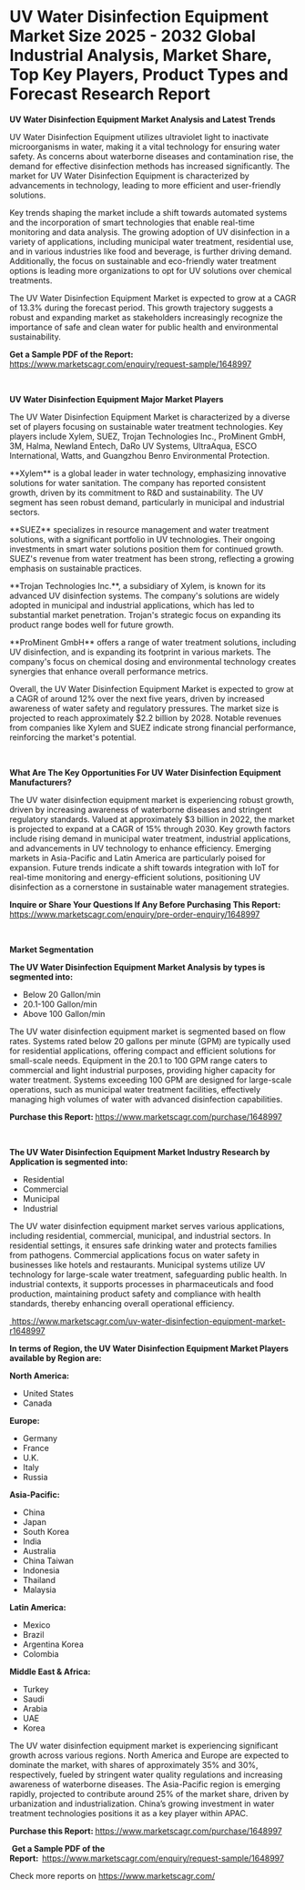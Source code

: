 <p><h1>UV Water Disinfection Equipment Market Size 2025 - 2032 Global Industrial Analysis, Market Share, Top Key Players, Product Types and Forecast Research Report</h1></p><p><strong>UV Water Disinfection Equipment Market Analysis and Latest Trends</strong></p>
<p><p>UV Water Disinfection Equipment utilizes ultraviolet light to inactivate microorganisms in water, making it a vital technology for ensuring water safety. As concerns about waterborne diseases and contamination rise, the demand for effective disinfection methods has increased significantly. The market for UV Water Disinfection Equipment is characterized by advancements in technology, leading to more efficient and user-friendly solutions.</p><p>Key trends shaping the market include a shift towards automated systems and the incorporation of smart technologies that enable real-time monitoring and data analysis. The growing adoption of UV disinfection in a variety of applications, including municipal water treatment, residential use, and in various industries like food and beverage, is further driving demand. Additionally, the focus on sustainable and eco-friendly water treatment options is leading more organizations to opt for UV solutions over chemical treatments.</p><p>The UV Water Disinfection Equipment Market is expected to grow at a CAGR of 13.3% during the forecast period. This growth trajectory suggests a robust and expanding market as stakeholders increasingly recognize the importance of safe and clean water for public health and environmental sustainability.</p></p>
<p><strong>Get a Sample PDF of the Report:&nbsp;</strong> <a href="https://www.marketscagr.com/enquiry/request-sample/1648997?utm_campaign=3534&utm_medium=2&utm_source=Github&utm_content=ia&utm_term=26032025&utm_id=uv-water-disinfection-equipment">https://www.marketscagr.com/enquiry/request-sample/1648997</a></p>
<p>&nbsp;</p>
<p><strong>UV Water Disinfection Equipment Major Market Players</strong></p>
<p><p>The UV Water Disinfection Equipment Market is characterized by a diverse set of players focusing on sustainable water treatment technologies. Key players include Xylem, SUEZ, Trojan Technologies Inc., ProMinent GmbH, 3M, Halma, Newland Entech, DaRo UV Systems, UltraAqua, ESCO International, Watts, and Guangzhou Benro Environmental Protection.</p><p>**Xylem** is a global leader in water technology, emphasizing innovative solutions for water sanitation. The company has reported consistent growth, driven by its commitment to R&D and sustainability. The UV segment has seen robust demand, particularly in municipal and industrial sectors.</p><p>**SUEZ** specializes in resource management and water treatment solutions, with a significant portfolio in UV technologies. Their ongoing investments in smart water solutions position them for continued growth. SUEZ's revenue from water treatment has been strong, reflecting a growing emphasis on sustainable practices.</p><p>**Trojan Technologies Inc.**, a subsidiary of Xylem, is known for its advanced UV disinfection systems. The company's solutions are widely adopted in municipal and industrial applications, which has led to substantial market penetration. Trojan's strategic focus on expanding its product range bodes well for future growth.</p><p>**ProMinent GmbH** offers a range of water treatment solutions, including UV disinfection, and is expanding its footprint in various markets. The company's focus on chemical dosing and environmental technology creates synergies that enhance overall performance metrics.</p><p>Overall, the UV Water Disinfection Equipment Market is expected to grow at a CAGR of around 12% over the next five years, driven by increased awareness of water safety and regulatory pressures. The market size is projected to reach approximately $2.2 billion by 2028. Notable revenues from companies like Xylem and SUEZ indicate strong financial performance, reinforcing the market's potential.</p></p>
<p>&nbsp;</p>
<p><strong>What Are The Key Opportunities For UV Water Disinfection Equipment Manufacturers?</strong></p>
<p><p>The UV water disinfection equipment market is experiencing robust growth, driven by increasing awareness of waterborne diseases and stringent regulatory standards. Valued at approximately $3 billion in 2022, the market is projected to expand at a CAGR of 15% through 2030. Key growth factors include rising demand in municipal water treatment, industrial applications, and advancements in UV technology to enhance efficiency. Emerging markets in Asia-Pacific and Latin America are particularly poised for expansion. Future trends indicate a shift towards integration with IoT for real-time monitoring and energy-efficient solutions, positioning UV disinfection as a cornerstone in sustainable water management strategies.</p></p>
<p><strong>Inquire or Share Your Questions If Any Before Purchasing This Report:</strong> <a href="https://www.marketscagr.com/enquiry/pre-order-enquiry/1648997?utm_campaign=3534&utm_medium=2&utm_source=Github&utm_content=ia&utm_term=26032025&utm_id=uv-water-disinfection-equipment">https://www.marketscagr.com/enquiry/pre-order-enquiry/1648997</a></p>
<p>&nbsp;</p>
<p><strong>Market Segmentation</strong></p>
<p><strong>The UV Water Disinfection Equipment Market Analysis by types is segmented into:</strong></p>
<p><ul><li>Below 20 Gallon/min</li><li>20.1-100 Gallon/min</li><li>Above 100 Gallon/min</li></ul></p>
<p><p>The UV water disinfection equipment market is segmented based on flow rates. Systems rated below 20 gallons per minute (GPM) are typically used for residential applications, offering compact and efficient solutions for small-scale needs. Equipment in the 20.1 to 100 GPM range caters to commercial and light industrial purposes, providing higher capacity for water treatment. Systems exceeding 100 GPM are designed for large-scale operations, such as municipal water treatment facilities, effectively managing high volumes of water with advanced disinfection capabilities.</p></p>
<p><strong>Purchase this Report:&nbsp;</strong><a href="https://www.marketscagr.com/purchase/1648997?utm_campaign=3534&utm_medium=2&utm_source=Github&utm_content=ia&utm_term=26032025&utm_id=uv-water-disinfection-equipment">https://www.marketscagr.com/purchase/1648997</a></p>
<p>&nbsp;</p>
<p><strong>The UV Water Disinfection Equipment Market Industry Research by Application is segmented into:</strong></p>
<p><ul><li>Residential</li><li>Commercial</li><li>Municipal</li><li>Industrial</li></ul></p>
<p><p>The UV water disinfection equipment market serves various applications, including residential, commercial, municipal, and industrial sectors. In residential settings, it ensures safe drinking water and protects families from pathogens. Commercial applications focus on water safety in businesses like hotels and restaurants. Municipal systems utilize UV technology for large-scale water treatment, safeguarding public health. In industrial contexts, it supports processes in pharmaceuticals and food production, maintaining product safety and compliance with health standards, thereby enhancing overall operational efficiency.</p></p>
<p><a href="https://www.marketscagr.com/uv-water-disinfection-equipment-market-r1648997?utm_campaign=3534&utm_medium=2&utm_source=Github&utm_content=ia&utm_term=26032025&utm_id=uv-water-disinfection-equipment">&nbsp;https://www.marketscagr.com/uv-water-disinfection-equipment-market-r1648997</a></p>
<p><strong>In terms of Region, the UV Water Disinfection Equipment Market Players available by Region are:</strong></p>
<p>
    <p> <strong> North America: </strong>
        <ul>
            <li>United States</li>
            <li>Canada</li>
        </ul>
        </p> 
    <p> <strong> Europe: </strong>
        <ul>
            <li>Germany</li>
            <li>France</li>
            <li>U.K.</li>
            <li>Italy</li>
            <li>Russia</li>
        </ul>
        </p> 
    <p> <strong> Asia-Pacific: </strong>
        <ul>
            <li>China</li>
            <li>Japan</li>
            <li>South Korea</li>
            <li>India</li>
            <li>Australia</li>
            <li>China Taiwan</li>
            <li>Indonesia</li>
            <li>Thailand</li>
            <li>Malaysia</li>
        </ul>
        </p> 
    <p> <strong> Latin America: </strong>
        <ul>
            <li>Mexico</li>
            <li>Brazil</li>
            <li>Argentina Korea</li>
            <li>Colombia</li>
        </ul>
        </p> 
    <p> <strong> Middle East & Africa: </strong>
        <ul>
            <li>Turkey</li>
            <li>Saudi</li>
            <li>Arabia</li>
            <li>UAE</li>
            <li>Korea</li>
        </ul>
    </p>
    </p>
<p><p>The UV water disinfection equipment market is experiencing significant growth across various regions. North America and Europe are expected to dominate the market, with shares of approximately 35% and 30%, respectively, fueled by stringent water quality regulations and increasing awareness of waterborne diseases. The Asia-Pacific region is emerging rapidly, projected to contribute around 25% of the market share, driven by urbanization and industrialization. China’s growing investment in water treatment technologies positions it as a key player within APAC.</p></p>
<p><strong>Purchase this Report: </strong><a href="https://www.marketscagr.com/purchase/1648997?utm_campaign=3534&utm_medium=2&utm_source=Github&utm_content=ia&utm_term=26032025&utm_id=uv-water-disinfection-equipment">https://www.marketscagr.com/purchase/1648997</a></p>
<p>&nbsp;<strong>Get a Sample PDF of the Report:&nbsp;&nbsp;</strong><a href="https://www.marketscagr.com/enquiry/request-sample/1648997?utm_campaign=3534&utm_medium=2&utm_source=Github&utm_content=ia&utm_term=26032025&utm_id=uv-water-disinfection-equipment">https://www.marketscagr.com/enquiry/request-sample/1648997</a></p>
<p><strong></strong></p>
<p>Check more reports on <a href="https://www.marketscagr.com/?utm_campaign=3534&utm_medium=2&utm_source=Github&utm_content=ia&utm_term=26032025&utm_id=uv-water-disinfection-equipment">https://www.marketscagr.com/</a></p>